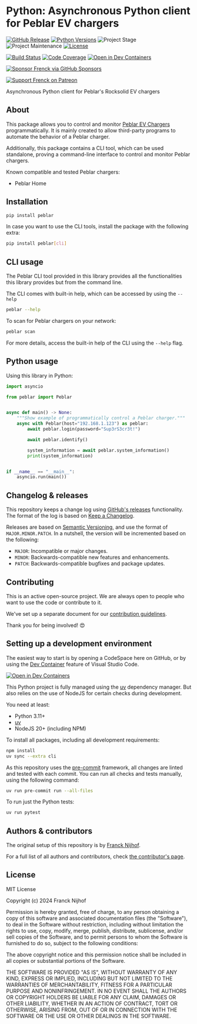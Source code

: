 # Python: Asynchronous Python client for Peblar EV chargers

[![GitHub Release][releases-shield]][releases]
[![Python Versions][python-versions-shield]][pypi]
![Project Stage][project-stage-shield]
![Project Maintenance][maintenance-shield]
[![License][license-shield]](LICENSE.md)

[![Build Status][build-shield]][build]
[![Code Coverage][codecov-shield]][codecov]
[![Open in Dev Containers][devcontainer-shield]][devcontainer]

[![Sponsor Frenck via GitHub Sponsors][github-sponsors-shield]][github-sponsors]

[![Support Frenck on Patreon][patreon-shield]][patreon]

Asynchronous Python client for Peblar's Rocksolid EV chargers

## About

This package allows you to control and monitor [Peblar EV Chargers](https://peblar.com)
programmatically. It is mainly created to allow third-party programs to
automate the behavior of a Peblar charger.

Additionally, this package contains a CLI tool, which can be used standalone,
proving a command-line interface to control and monitor Peblar chargers.

Known compatible and tested Peblar chargers:

- Peblar Home

## Installation

```bash
pip install peblar
```

In case you want to use the CLI tools, install the package with the following
extra:

```bash
pip install peblar[cli]
```

## CLI usage

The Peblar CLI tool provided in this library provides all the functionalities
this library provides but from the command line.

The CLI comes with built-in help, which can be accessed by using the `--help`

```bash
peblar --help
```

To scan for Peblar chargers on your network:

```bash
peblar scan
```

For more details, access the built-in help of the CLI using the `--help` flag.

## Python usage

Using this library in Python:

```python
import asyncio

from peblar import Peblar


async def main() -> None:
    """Show example of programmatically control a Peblar charger."""
    async with Peblar(host="192.168.1.123") as peblar:
        await peblar.login(password="Sup3rS3cr3t!")

        await peblar.identify()

        system_information = await peblar.system_information()
        print(system_information)


if __name__ == "__main__":
    asyncio.run(main())
```

## Changelog & releases

This repository keeps a change log using [GitHub's releases][releases]
functionality. The format of the log is based on
[Keep a Changelog][keepchangelog].

Releases are based on [Semantic Versioning][semver], and use the format
of `MAJOR.MINOR.PATCH`. In a nutshell, the version will be incremented
based on the following:

- `MAJOR`: Incompatible or major changes.
- `MINOR`: Backwards-compatible new features and enhancements.
- `PATCH`: Backwards-compatible bugfixes and package updates.

## Contributing

This is an active open-source project. We are always open to people who want to
use the code or contribute to it.

We've set up a separate document for our
[contribution guidelines](CONTRIBUTING.md).

Thank you for being involved! :heart_eyes:

## Setting up a development environment

The easiest way to start is by opening a CodeSpace here on GitHub, or by using
the [Dev Container][devcontainer] feature of Visual Studio Code.

[![Open in Dev Containers][devcontainer-shield]][devcontainer]

This Python project is fully managed using the [uv] dependency manager. But also relies on the use of NodeJS for certain checks during development.

You need at least:

- Python 3.11+
- [uv][uv-install]
- NodeJS 20+ (including NPM)

To install all packages, including all development requirements:

```bash
npm install
uv sync --extra cli
```

As this repository uses the [pre-commit][pre-commit] framework, all changes
are linted and tested with each commit. You can run all checks and tests
manually, using the following command:

```bash
uv run pre-commit run --all-files
```

To run just the Python tests:

```bash
uv run pytest
```

## Authors & contributors

The original setup of this repository is by [Franck Nijhof][frenck].

For a full list of all authors and contributors,
check [the contributor's page][contributors].

## License

MIT License

Copyright (c) 2024 Franck Nijhof

Permission is hereby granted, free of charge, to any person obtaining a copy
of this software and associated documentation files (the "Software"), to deal
in the Software without restriction, including without limitation the rights
to use, copy, modify, merge, publish, distribute, sublicense, and/or sell
copies of the Software, and to permit persons to whom the Software is
furnished to do so, subject to the following conditions:

The above copyright notice and this permission notice shall be included in all
copies or substantial portions of the Software.

THE SOFTWARE IS PROVIDED "AS IS", WITHOUT WARRANTY OF ANY KIND, EXPRESS OR
IMPLIED, INCLUDING BUT NOT LIMITED TO THE WARRANTIES OF MERCHANTABILITY,
FITNESS FOR A PARTICULAR PURPOSE AND NONINFRINGEMENT. IN NO EVENT SHALL THE
AUTHORS OR COPYRIGHT HOLDERS BE LIABLE FOR ANY CLAIM, DAMAGES OR OTHER
LIABILITY, WHETHER IN AN ACTION OF CONTRACT, TORT OR OTHERWISE, ARISING FROM,
OUT OF OR IN CONNECTION WITH THE SOFTWARE OR THE USE OR OTHER DEALINGS IN THE
SOFTWARE.

[build-shield]: https://github.com/frenck/python-peblar/actions/workflows/tests.yaml/badge.svg
[build]: https://github.com/frenck/python-peblar/actions/workflows/tests.yaml
[codecov-shield]: https://codecov.io/gh/frenck/python-peblar/branch/master/graph/badge.svg
[codecov]: https://codecov.io/gh/frenck/python-peblar
[contributors]: https://github.com/frenck/python-peblar/graphs/contributors
[devcontainer-shield]: https://img.shields.io/static/v1?label=Dev%20Containers&message=Open&color=blue&logo=visualstudiocode
[devcontainer]: https://vscode.dev/redirect?url=vscode://ms-vscode-remote.remote-containers/cloneInVolume?url=https://github.com/frenck/python-peblar
[frenck]: https://github.com/frenck
[github-sponsors-shield]: https://frenck.dev/wp-content/uploads/2019/12/github_sponsor.png
[github-sponsors]: https://github.com/sponsors/frenck
[keepchangelog]: http://keepachangelog.com/en/1.0.0/
[license-shield]: https://img.shields.io/github/license/frenck/python-peblar.svg
[maintenance-shield]: https://img.shields.io/maintenance/yes/2023-2024.svg
[patreon-shield]: https://frenck.dev/wp-content/uploads/2019/12/patreon.png
[patreon]: https://www.patreon.com/frenck
[uv-install]: https://docs.astral.sh/uv/getting-started/installation/
[uv]: https://docs.astral.sh/uv/
[pre-commit]: https://pre-commit.com/
[project-stage-shield]: https://img.shields.io/badge/project%20stage-production%20ready-brightgreen.svg
[pypi]: https://pypi.org/project/peblar/
[python-versions-shield]: https://img.shields.io/pypi/pyversions/peblar
[releases-shield]: https://img.shields.io/github/release/frenck/python-peblar.svg
[releases]: https://github.com/frenck/python-peblar/releases
[semver]: http://semver.org/spec/v2.0.0.html
